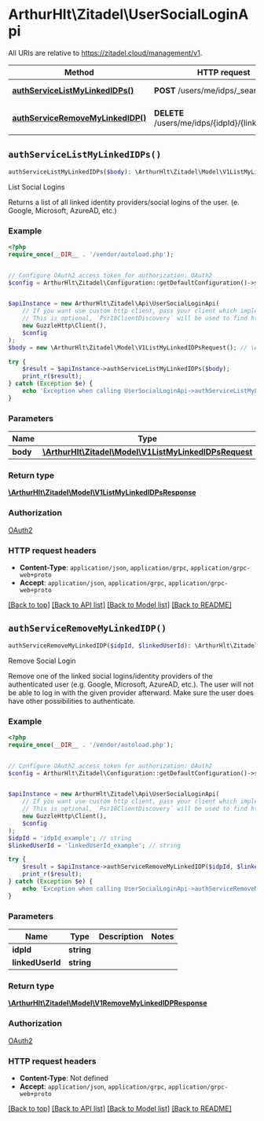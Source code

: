# ArthurHlt\Zitadel\UserSocialLoginApi

All URIs are relative to https://zitadel.cloud/management/v1.

Method | HTTP request | Description
------------- | ------------- | -------------
[**authServiceListMyLinkedIDPs()**](UserSocialLoginApi.md#authServiceListMyLinkedIDPs) | **POST** /users/me/idps/_search | List Social Logins
[**authServiceRemoveMyLinkedIDP()**](UserSocialLoginApi.md#authServiceRemoveMyLinkedIDP) | **DELETE** /users/me/idps/{idpId}/{linkedUserId} | Remove Social Login


## `authServiceListMyLinkedIDPs()`

```php
authServiceListMyLinkedIDPs($body): \ArthurHlt\Zitadel\Model\V1ListMyLinkedIDPsResponse
```

List Social Logins

Returns a list of all linked identity providers/social logins of the user. (e. Google, Microsoft, AzureAD, etc.)

### Example

```php
<?php
require_once(__DIR__ . '/vendor/autoload.php');


// Configure OAuth2 access token for authorization: OAuth2
$config = ArthurHlt\Zitadel\Configuration::getDefaultConfiguration()->setAccessToken('YOUR_ACCESS_TOKEN');


$apiInstance = new ArthurHlt\Zitadel\Api\UserSocialLoginApi(
    // If you want use custom http client, pass your client which implements `Psr\Http\Client\ClientInterface`.
    // This is optional, `Psr18ClientDiscovery` will be used to find http client. For instance `GuzzleHttp\Client` implements that interface
    new GuzzleHttp\Client(),
    $config
);
$body = new \ArthurHlt\Zitadel\Model\V1ListMyLinkedIDPsRequest(); // \ArthurHlt\Zitadel\Model\V1ListMyLinkedIDPsRequest

try {
    $result = $apiInstance->authServiceListMyLinkedIDPs($body);
    print_r($result);
} catch (Exception $e) {
    echo 'Exception when calling UserSocialLoginApi->authServiceListMyLinkedIDPs: ', $e->getMessage(), PHP_EOL;
}
```

### Parameters

Name | Type | Description  | Notes
------------- | ------------- | ------------- | -------------
 **body** | [**\ArthurHlt\Zitadel\Model\V1ListMyLinkedIDPsRequest**](../Model/V1ListMyLinkedIDPsRequest.md)|  |

### Return type

[**\ArthurHlt\Zitadel\Model\V1ListMyLinkedIDPsResponse**](../Model/V1ListMyLinkedIDPsResponse.md)

### Authorization

[OAuth2](../../README.md#OAuth2)

### HTTP request headers

- **Content-Type**: `application/json`, `application/grpc`, `application/grpc-web+proto`
- **Accept**: `application/json`, `application/grpc`, `application/grpc-web+proto`

[[Back to top]](#) [[Back to API list]](../../README.md#endpoints)
[[Back to Model list]](../../README.md#models)
[[Back to README]](../../README.md)

## `authServiceRemoveMyLinkedIDP()`

```php
authServiceRemoveMyLinkedIDP($idpId, $linkedUserId): \ArthurHlt\Zitadel\Model\V1RemoveMyLinkedIDPResponse
```

Remove Social Login

Remove one of the linked social logins/identity providers of the authenticated user (e.g. Google, Microsoft, AzureAD, etc.). The user will not be able to log in with the given provider afterward. Make sure the user does have other possibilities to authenticate.

### Example

```php
<?php
require_once(__DIR__ . '/vendor/autoload.php');


// Configure OAuth2 access token for authorization: OAuth2
$config = ArthurHlt\Zitadel\Configuration::getDefaultConfiguration()->setAccessToken('YOUR_ACCESS_TOKEN');


$apiInstance = new ArthurHlt\Zitadel\Api\UserSocialLoginApi(
    // If you want use custom http client, pass your client which implements `Psr\Http\Client\ClientInterface`.
    // This is optional, `Psr18ClientDiscovery` will be used to find http client. For instance `GuzzleHttp\Client` implements that interface
    new GuzzleHttp\Client(),
    $config
);
$idpId = 'idpId_example'; // string
$linkedUserId = 'linkedUserId_example'; // string

try {
    $result = $apiInstance->authServiceRemoveMyLinkedIDP($idpId, $linkedUserId);
    print_r($result);
} catch (Exception $e) {
    echo 'Exception when calling UserSocialLoginApi->authServiceRemoveMyLinkedIDP: ', $e->getMessage(), PHP_EOL;
}
```

### Parameters

Name | Type | Description  | Notes
------------- | ------------- | ------------- | -------------
 **idpId** | **string**|  |
 **linkedUserId** | **string**|  |

### Return type

[**\ArthurHlt\Zitadel\Model\V1RemoveMyLinkedIDPResponse**](../Model/V1RemoveMyLinkedIDPResponse.md)

### Authorization

[OAuth2](../../README.md#OAuth2)

### HTTP request headers

- **Content-Type**: Not defined
- **Accept**: `application/json`, `application/grpc`, `application/grpc-web+proto`

[[Back to top]](#) [[Back to API list]](../../README.md#endpoints)
[[Back to Model list]](../../README.md#models)
[[Back to README]](../../README.md)
